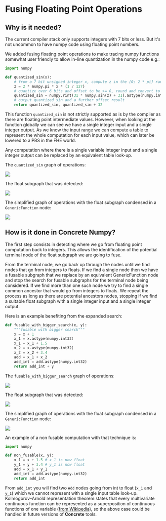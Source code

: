 # Fusing Floating Point Operations

## Why is it needed?

The current compiler stack only supports integers with 7 bits or less. But it's not uncommon to have numpy code using floating point numbers.

We added fusing floating point operations to make tracing numpy functions somewhat user friendly to allow in-line quantization in the numpy code e.g.:

<!--pytest-codeblocks:skip-->
```python
import numpy

def quantized_sin(x):
    # from a 7 bit unsigned integer x, compute z in the [0; 2 * pi] range
    z = 2 * numpy.pi * x * (1 / 127)
    # quantize over 6 bits and offset to be >= 0, round and convert to integers in range [0; 63]
    quantized_sin = numpy.rint(31 * numpy.sin(z) + 31).astype(numpy.int32)
    # output quantized_sin and a further offset result
    return quantized_sin, quantized_sin + 32
```

This function `quantized_sin` is not strictly supported as is by the compiler as there are floating point intermediate values. However, when looking at the function globally we can see we have a single integer input and a single integer output. As we know the input range we can compute a table to represent the whole computation for each input value, which can later be lowered to a PBS in the FHE world.

Any computation where there is a single variable integer input and a single integer output can be replaced by an equivalent table look-up.

The `quantized_sin` graph of operations:

![](../../_static/float_fusing_example/before.png)

The float subgraph that was detected:

![](../../_static/float_fusing_example/subgraph.png)

The simplified graph of operations with the float subgraph condensed in a `GenericFunction` node:

![](../../_static/float_fusing_example/after.png)

## How is it done in **Concrete Numpy**?

The first step consists in detecting where we go from floating point computation back to integers. This allows the identification of the potential terminal node of the float subgraph we are going to fuse.

From the terminal node, we go back up through the nodes until we find nodes that go from integers to floats. If we find a single node then we have a fusable subgraph that we replace by an equivalent GenericFunction node and stop the search for fusable subgraphs for the terminal node being considered. If we find more than one such node we try to find a single common ancestor that would go from integers to floats. We repeat the process as long as there are potential ancestors nodes, stopping if we find a suitable float subgraph with a single integer input and a single integer output.

Here is an example benefiting from the expanded search:

<!--pytest-codeblocks:skip-->
```python
def fusable_with_bigger_search(x, y):
    """fusable with bigger search"""
    x = x + 1
    x_1 = x.astype(numpy.int32)
    x_1 = x_1 + 1.5
    x_2 = x.astype(numpy.int32)
    x_2 = x_2 + 3.4
    add = x_1 + x_2
    add_int = add.astype(numpy.int32)
    return add_int + y
```

The `fusable_with_bigger_search` graph of operations:

![](../../_static/float_fusing_example/before_bigger_search.png)

The float subgraph that was detected:

![](../../_static/float_fusing_example/subgraph_bigger_search.png)

The simplified graph of operations with the float subgraph condensed in a `GenericFunction` node:

![](../../_static/float_fusing_example/after_bigger_search.png)

An example of a non fusable computation with that technique is:

<!--pytest-codeblocks:skip-->
```python
import numpy

def non_fusable(x, y):
    x_1 = x + 1.5 # x_1 is now float
    y_1 = y + 3.4 # y_1 is now float
    add = x_1 + y_1
    add_int = add.astype(numpy.int32)
    return add_int
```

From `add_int` you will find two `Add` nodes going from int to float (`x_1` and `y_1`) which we cannot represent with a single input table look-up. Kolmogorov–Arnold representation theorem states that every multivariate continuous function can be represented as a superposition of continuous functions of one variable ([from Wikipedia](https://en.wikipedia.org/wiki/Kolmogorov%E2%80%93Arnold_representation_theorem)), so the above case could be handled in future versions of **Concrete** tools.
